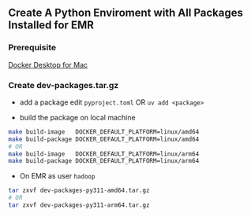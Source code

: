 ## Create A Python Enviroment with All Packages Installed for EMR

### Prerequisite

[Docker Desktop for Mac](https://www.docker.com/products/docker-desktop)

### Create dev-packages.tar.gz

- add a package edit `pyproject.toml` OR `uv add <package>`

- build the package on local machine

```bash
make build-image   DOCKER_DEFAULT_PLATFORM=linux/amd64
make build-package DOCKER_DEFAULT_PLATFORM=linux/amd64
# OR
make build-image   DOCKER_DEFAULT_PLATFORM=linux/arm64
make build-package DOCKER_DEFAULT_PLATFORM=linux/arm64
```

- On EMR as user `hadoop`

```bash
tar zxvf dev-packages-py311-amd64.tar.gz
# OR
tar zxvf dev-packages-py311-arm64.tar.gz
```
